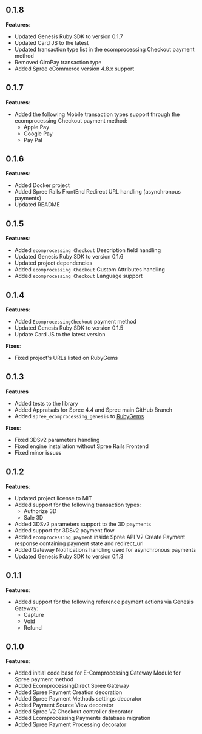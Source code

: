 0.1.8
-----
**Features**:

* Updated Genesis Ruby SDK to version 0.1.7
* Updated Card JS to the latest
* Updated transaction type list in the ecomprocessing Checkout payment method
* Removed GiroPay transaction type
* Added Spree eCommerce version 4.8.x support

0.1.7
-----
**Features**:

* Added the following Mobile transaction types support through the ecomprocessing Checkout payment method:
  * Apple Pay
  * Google Pay
  * Pay Pal

0.1.6
-----
**Features**:

* Added Docker project
* Added Spree Rails FrontEnd Redirect URL handling (asynchronous payments)
* Updated README

0.1.5
-----
**Features**:

* Added `ecomprocessing Checkout` Description field handling
* Updated Genesis Ruby SDK to version 0.1.6
* Updated project dependencies
* Added `ecomprocessing Checkout` Custom Attributes handling
* Added `ecomprocessing Checkout` Language support

0.1.4
-----
**Features**:

* Added `EcomprocessingCheckout` payment method
* Updated Genesis Ruby SDK to version 0.1.5
* Update Card JS to the latest version

**Fixes**:

* Fixed project's URLs listed on RubyGems

0.1.3
-----
**Features**

* Added tests to the library
* Added Appraisals for Spree 4.4 and Spree main GitHub Branch
* Added `spree_ecomprocessing_genesis` to [RubyGems](https://rubygems.org/gems/spree_ecomprocessing_genesis)

**Fixes**:

* Fixed 3DSv2 parameters handling
* Fixed engine installation without Spree Rails Frontend
* Fixed minor issues

0.1.2
-----

**Features**:

* Updated project license to MIT
* Added support for the following transaction types:
  * Authorize 3D
  * Sale 3D
* Added 3DSv2 parameters support to the 3D payments
* Added support for 3DSv2 payment flow
* Added `ecomprocessing_payment` inside Spree API V2 Create Payment response containing payment state and redirect_url
* Added Gateway Notifications handling used for asynchronous payments
* Updated Genesis Ruby SDK to version 0.1.3

0.1.1
-----

**Features**:

* Added support for the following reference payment actions via Genesis Gateway:
  * Capture
  * Void
  * Refund

0.1.0
-----

**Features**:

* Added initial code base for E-Comprocessing Gateway Module for Spree payment method
* Added EcomprocessingDirect Spree Gateway
* Added Spree Payment Creation decoration
* Added Spree Payment Methods settings decorator
* Added Payment Source View decorator
* Added Spree V2 Checkout controller decorator
* Added Ecomprocessing Payments database migration
* Added Spree Payment Processing decorator
